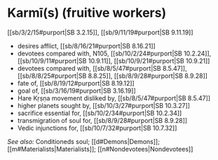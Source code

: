 # Karmī(s) (fruitive workers)

[[sb/3/2/15#purport|SB 3.2.15]], [[sb/9/11/19#purport|SB 9.11.19]]

* desires afflict, [[sb/8/16/21#purport|SB 8.16.21]]
* devotees compared with, N105, [[sb/10/2/24#purport|SB 10.2.24]], [[sb/10/9/11#purport|SB 10.9.11]], [[sb/10/9/21#purport|SB 10.9.21]]
* devotees compared with, [[sb/8/5/47#purport|SB 8.5.47]], [[sb/8/8/25#purport|SB 8.8.25]], [[sb/8/9/28#purport|SB 8.9.28]]
* fate of, [[sb/8/19/12#purport|SB 8.19.12]]
* goal of, [[sb/3/16/19#purport|SB 3.16.19]]
* Hare Kṛṣṇa movement disliked by, [[sb/8/5/47#purport|SB 8.5.47]]
* higher planets sought by, [[sb/10/3/27#purport|SB 10.3.27]]
* sacrifice essential for, [[sb/10/2/34#purport|SB 10.2.34]]
* transmigration of soul for, [[sb/8/9/28#purport|SB 8.9.28]]
* Vedic injunctions for, [[sb/10/7/32#purport|SB 10.7.32]]

*See also:* Conditioneds soul; [[d#Demons|Demons]]; [[m#Materialists|Materialists]]; [[n#Nondevotees|Nondevotees]]
